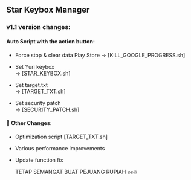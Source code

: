 ## Star Keybox Manager

### v1.1 version changes:

#### Auto Script with the action button:
- Force stop & clear data Play Store 
  → [KILL_GOOGLE_PROGRESS.sh]

- Set Yuri keybox  
  → [STAR_KEYBOX.sh]

- Set target.txt  
  → [TARGET_TXT.sh]

- Set security patch  
  → [SECURITY_PATCH.sh]

#### 🔧 Other Changes:
- Optimization script [TARGET_TXT.sh]
- Various performance improvements
- Update function fix

  TETAP SEMANGAT BUAT PEJUANG RUPIAH ✊✊🔥
